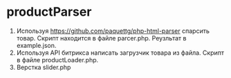 # productParser
 
1.	Используя https://github.com/paquettg/php-html-parser спарсить товар. 
Скрипт находится в файле parcer.php. Реузльтат в example.json.
2.	Используя API битрикса написать загрузчик товара из файла.
Скрипт в файле productLoader.php. 
3. Верстка slider.php
